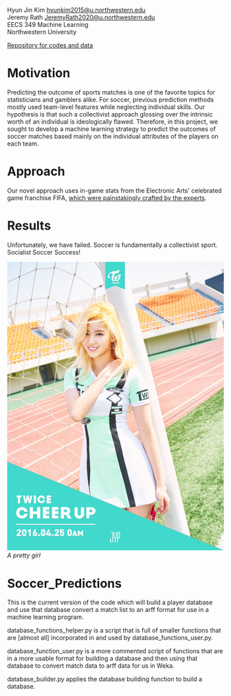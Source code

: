 Hyun Jin Kim <hyunkim2015@u.northwestern.edu>  
Jeremy Rath <JeremyRath2020@u.northwestern.edu>  
EECS 349 Machine Learning  
Northwestern University

[Repository for codes and data](https://github.com/TheLordBlarg/Soccer_Success)

# Motivation

Predicting the outcome of sports matches is one of the favorite topics for statisticians and gamblers alike. For soccer, previous prediction methods mostly used team-level features while neglecting individual skills. Our hypothesis is that such a collectivist approach glossing over the intrinsic worth of an individual is ideologically flawed. Therefore, in this project, we sought to develop a machine learning strategy to predict the outcomes of soccer matches based mainly on the individual attributes of the players on each team.

# Approach

Our novel approach uses in-game stats from the Electronic Arts' celebrated game franchise FIFA, [which were painstakingly crafted by the experts](http://www.espnfc.us/blog/espn-fc-united-blog/68/post/2959703/fifa-17-player-ratings-system-blends-advanced-stats-and-subjective-scouting).

# Results

Unfortunately, we have failed. Soccer is fundamentally a collectivist sport. Socialist Soccer Success!


![](figures/test.jpg)
*A pretty girl*

# Soccer_Predictions
This is the current version of the code which will build a player database and use that database convert a match list to an arff format for use in a machine learning program.

database_functions_helper.py is a script that is full of smaller functions that are [almost all] incorporated in and used by database_functions_user.py.

database_function_user.py is a more commented script of functions that are in a more usable format for building a database and then using that database to convert match data to arff data for us in Weka.

database_builder.py applies the database building function to build a database.
